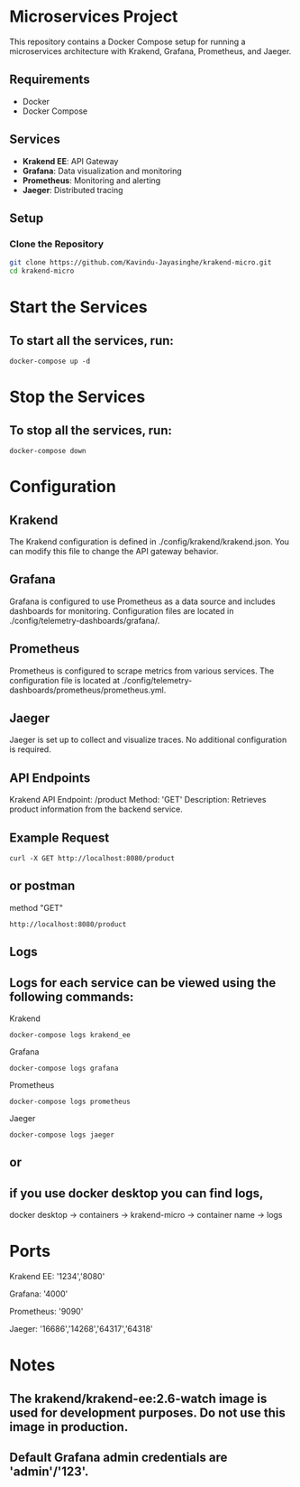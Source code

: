 # Microservices Project

This repository contains a Docker Compose setup for running a microservices architecture with Krakend, Grafana, Prometheus, and Jaeger.

## Requirements

- Docker
- Docker Compose

## Services

- **Krakend EE**: API Gateway
- **Grafana**: Data visualization and monitoring
- **Prometheus**: Monitoring and alerting
- **Jaeger**: Distributed tracing

## Setup

### Clone the Repository

```sh
git clone https://github.com/Kavindu-Jayasinghe/krakend-micro.git
cd krakend-micro
```
# Start the Services
## To start all the services, run:
```
docker-compose up -d
```
# Stop the Services
## To stop all the services, run:
```
docker-compose down

```
# Configuration
## Krakend
The Krakend configuration is defined in ./config/krakend/krakend.json. You can modify this file to change the API gateway behavior.

## Grafana
Grafana is configured to use Prometheus as a data source and includes dashboards for monitoring. Configuration files are located in ./config/telemetry-dashboards/grafana/.

## Prometheus
Prometheus is configured to scrape metrics from various services. The configuration file is located at ./config/telemetry-dashboards/prometheus/prometheus.yml.

## Jaeger
Jaeger is set up to collect and visualize traces. No additional configuration is required.

## API Endpoints
Krakend API
Endpoint: /product
Method: 'GET'
Description: Retrieves product information from the backend service.
## Example Request
```
curl -X GET http://localhost:8080/product

```
## or postman
method "GET"
```
http://localhost:8080/product
```
## Logs
## Logs for each service can be viewed using the following commands:
 Krakend
 ```
docker-compose logs krakend_ee

```
Grafana
```
docker-compose logs grafana

```
Prometheus
```
docker-compose logs prometheus

```
Jaeger
```
docker-compose logs jaeger

```
## or 
## if you use docker desktop you can find logs, 
docker desktop -> containers -> krakend-micro -> container name -> logs 
# Ports
Krakend EE: '1234','8080'

Grafana: '4000'

Prometheus: '9090'

Jaeger: '16686','14268','64317','64318'

# Notes
## The krakend/krakend-ee:2.6-watch image is used for development purposes. Do not use this image in production.
## Default Grafana admin credentials are 'admin'/'123'.



